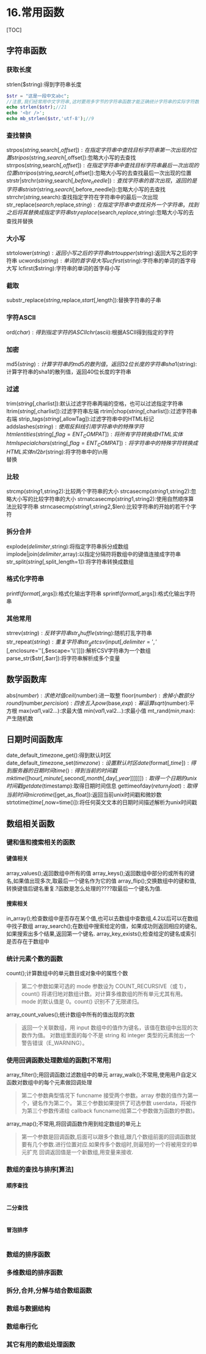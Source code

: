 # 16.常用函数
[TOC]

## 字符串函数
### 获取长度
strlen($string):得到字符串长度
```php
$str = "这是一段中文abc";
//注意,我们经常用中文字符串,这时要用多字节的字符串函数才能正确统计字符串的实际字符数量.注意mb_strlen的第二个参数.指定字符编码.
echo strlen($str);//21
echo '<br />';
echo mb_strlen($str,'utf-8');//9
```
### 查找替换
strpos($string,$search[,$offset]):在指定字符串中查找目标字符串第一次出现的位置
stripos($string,$search[,$offset]):忽略大小写的去查找
strrpos($string,$search[,$offset]):在指定字符串中查找目标字符串最后一次出现的位置
strripos($string,$search[,$offset]):忽略大小写的去查找最后一次出现的位置
strstr|strchr($string,$search[,$before_needle]):查找字符串的首次出现，返回的是字符串
stristr($string,$search[,$before_needle]):忽略大小写的去查找
strrchr($string,$search):查找指定字符在字符串中的最后一次出现
str_replace($search,$replace,$string):在指定字符串中查找另外一个字符串，找到之后将其替换成指定字符串
str_ireplace($search,$replace,$string):忽略大小写的去查找并替换

### 大小写
strtolower($string):返回小写之后的字符串
strtoupper($string):返回大写之后的字符串
ucwords($string):单词的首字母大写
ucfirst($string):字符串的单词的首字母大写
lcfirst($string):字符串的单词的首字母小写

### 截取
substr_replace($string,$replace,$start[,$length]):替换字符串的子串

### 字符ASCII
ord($char):得到指定字符的ASCII
chr($ascii):根据ASCII得到指定的字符

### 加密
md5($string):计算字符串的md5的散列值，返回32位长度的字符串
sha1($string):计算字符串的sha1的散列值，返回40位长度的字符串

### 过滤
trim($string[,$charlist]):默认过滤字符串两端的空格，也可以过滤指定字符串
ltrim($string[,$charlist]):过滤字符串左端
rtrim|chop($string[,$charlist]):过滤字符串右端
strip_tags($string[,$allowTag]):过滤字符串中的HTML标记
addslashes($string):使用反斜线引用字符串中的特殊字符
htmlentities($string[,$flag=ENT_COMPAT]):将所有字符转换成HTML实体
htmlspecialchars($string[,$flag=ENT_COMPAT]):将字符串中的特殊字符转换成HTML实体
nl2br($string):将字符串中的\n用<br/>替换

### 比较
strcmp($string1,$string2):比较两个字符串的大小
strcasecmp($string1,$string2):忽略大小写的比较字符串的大小
strnatcasecmp($string1,$string2):使用自然顺序算法比较字符串
strncasecmp($string1,$string2,$len):比较字符串的开始的若干个字符

### 拆分合并
explode($delimiter,$string):将指定字符串拆分成数组
implode|join($delimiter,$array):以指定分隔符将数组中的键值连接成字符串
str_split($string[,$split_length=1]):将字符串转换成数组

### 格式化字符串
printf($format[,$args]):格式化输出字符串
sprintf($format[,$args]):格式化输出字符串

### 其他常用
strrev($string):反转字符串
str_shuffle($string):随机打乱字符串
str_repeat($string):重复字符串
str_getcsv($input[,$delimiter=','[,$enclosure=''[,$escape='\\']]]):解析CSV字符串为一个数组
parse_str($str[,$arr]):将字符串解析成多个变量

## 数学函数库
abs($number):求绝对值
ceil($number):进一取整
floor($number):舍掉小数部分
round($number,$percision):四舍五入
pow($base,$exp):幂运算
sqrt($number):平方根
max($val1,$val2...):求最大值
min($val1,$val2...):求最小值
mt_rand($min,$max):产生随机数

## 日期时间函数库
date_default_timezone_get():得到默认时区
date_default_timezone_set($timezone):设置默认时区
date($format[,$time]):得到服务器的日期时间
time():得到当前的时间戳
mktime([$hour[,$minute[,$second[,$month[,$day[,$year]]]]]]):取得一个日期的unix时间戳
getdate($timestamp):取得日期时间信息
gettimeofday($return_float):取得当前时间
microtime([$get_as_float]):返回当前unix时间戳和微妙数
strtotime($time[,$now=time()]):将任何英文文本的日期时间描述解析为unix时间戳

## 数组相关函数
### 键和值和搜索相关的函数
#### 键值相关
array_values();返回数组中所有的值
array_keys();返回数组中部分的或所有的键名,如果值出现多次,取最后一个键名作为它的值
array_flip();交换数组中的键和值,转换键值后键名重复.?函数是怎么处理的????取最后一个键名为值.

#### 搜索相关
in_array();检查数组中是否存在某个值,也可以去数组中查数组,4.2以后可以在数组中找子数组
array_search();在数组中搜索给定的值，如果成功则返回相应的键名,如果搜索出多个结果,返回第一个键名.
array_key_exists();检查给定的键名或索引是否存在于数组中

### 统计元素个数的函数
count();计算数组中的单元数目或对象中的属性个数
>第二个参数如果可选的 mode 参数设为 COUNT_RECURSIVE（或 1），count() 将递归地对数组计数。对计算多维数组的所有单元尤其有用。mode 的默认值是 0。count() 识别不了无限递归。

array_count_values();统计数组中所有的值出现的次数
>返回一个关联数组，用 input 数组中的值作为键名，该值在数组中出现的次数作为值。
对数组里面的每个不是 string 和 integer 类型的元素抛出一个警告错误（E_WARNING）。

### 使用回调函数处理数组的函数[不常用]
array_filter();用回调函数过滤数组中的单元 
array_walk();不常用,使用用户自定义函数对数组中的每个元素做回调处理
>第二个参数典型情况下 funcname 接受两个参数。array 参数的值作为第一个，键名作为第二个。
第三个参数如果提供了可选参数 userdata，将被作为第三个参数传递给 callback funcname(给第二个参数做为函数的参数)。

array_map();不常用,将回调函数作用到给定数组的单元上 
>第一个参数是回调函数,后面可以跟多个数组,跟几个数组前面的回调函数就要有几个参数.进行位置对应.如果传多个数组时,则最短的一个将被用空的单元扩充
回调返回值是一个新数组,用变量来接收.

### 数组的查找与排序[算法]
#### 顺序查找
```php

```
#### 二分查找
```php

```
#### 冒泡排序
```

```


### 数组的排序函数


### 多维数组的排序函数

### 拆分,合并,分解与结合数组函数

### 数组与数据结构

### 数组串行化

### 其它有用的数组处理函数
